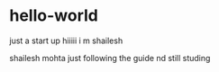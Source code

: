 # hello-world
just a start up
hiiiii i m shailesh



shailesh mohta
just following the guide
nd still studing
